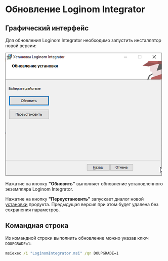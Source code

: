 # Обновление Loginom Integrator

## Графический интерфейс

Для обновления Loginom Integrator необходимо запустить инсталлятор новой версии:

![](../../images/integrator_msi_upgrade.png)

Нажатие на кнопку **"Обновить"** выполняет обновление установленного экземпляра Loginom Integrator.

Нажатие на кнопку **"Переустановить"** запускает диалог новой [установки](./setup.md) продукта. Предыдущая версия при этом будет удалена без сохранения параметров.

## Командная строка

Из командной строки выполнить обновление можно указав ключ `DOUPGRADE=1`:

```cmd
msiexec /i "LoginomIntegrator.msi" /qn DOUPGRADE=1
```
